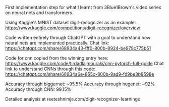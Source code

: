 First implementation step for what I learnt from 3Blue1Brown's video series on neural nets and transformers.

Using Kaggle's MNIST dataset digit-recognizer as an example: https://www.kaggle.com/competitions/digit-recognizer/overview

Code written entirely through ChatGPT with a goal to understand how neural nets are implemented practically. 
Chat link: https://chatgpt.com/share/68934a43-fff0-800b-8924-be979c775b51

Code for cnn copied from the winning entry here: https://www.kaggle.com/code/tirdadlajmouraki/cnn-pytorch-full-guide
Chat link to understand CNNs through this code: https://chatgpt.com/share/68934a6e-855c-800b-9ad9-fd9be3b8598e

Accuracy through biggernet: ~95.5%
Accuracy through hugenet: ~92%
Accuracy through CNN: 99.15%

Detailed analysis at reeteshnimje.com/digit-recognizer-learnings
